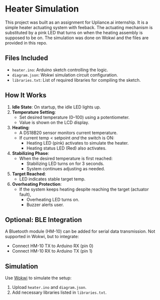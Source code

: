 # Heater Simulation
This project was built as an assignment for Upliance.ai internship.
It is a simple heater actuating system with feeback. The actuating mechanism is substituted by a pink LED that turns on when the heating assembly is supposed to be on. The simulation was done on Wokwi and the files are provided in this repo.


## Files Included
- `heater.ino`: Arduino sketch controlling the logic.
- `diagram.json`: Wokwi simulation circuit configuration.
- `libraries.txt`: List of required libraries for compiling the sketch.

## How It Works
1. **Idle State**: On startup, the idle LED lights up.
2. **Temperature Setting**: 
   - Set desired temperature (0–100) using a potentiometer.
   - Value is shown on the LCD display.
3. **Heating**:
   - A DS18B20 sensor monitors current temperature.
   - If current temp < setpoint *and* the switch is ON:
     - Heating LED (pink) activates to simulate the heater.
     - Heating status LED (Red) also activates.
4. **Stabilizing Phase**:
   - When the desired temperature is first reached:
     - Stabilizing LED turns on for 3 seconds.
     - System continues adjusting as needed.
5. **Target Reached**:
   - LED indicates stable target temp.
6. **Overheating Protection**:
   - If the system keeps heating despite reaching the target (actuator fault), 
     - Overheating LED turns on.
     - Buzzer alerts user.
    
## Optional: BLE Integration
A Bluetooth module (HM-10) can be added for serial data transmission. Not supported in Wokwi, but to integrate:
- Connect HM-10 TX to Arduino RX (pin 0)
- Connect HM-10 RX to Arduino TX (pin 1)

## Simulation
Use [Wokwi](https://wokwi.com/) to simulate the setup:
1. Upload `heater.ino` and `diagram.json`.
2. Add necessary libraries listed in `libraries.txt`.
